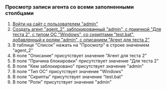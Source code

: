 ### Просмотр записи агента со всеми заполненными столбцами

1. [Войти на сайт с пользователем "admin"](../../../../0.%20Шаги/1.%20Войти%20на%20сайт%20с%20пользователем%20username.md)
1. [Создать агент "agent_2", заблокированный "admin", с приичной "Для теста 2", с типом ОС "Windows", со скриптами "test.bat", добавленный к ролям "admin", с описанием "Агент для теста 2"](../../../../0.%20Шаги/4.%20Создать%20агент%20agent,%20заблокированный%20lock_user,%20с%20приичной%20lock_cause,%20с%20типом%20ОС%20os_type,%20со%20скриптами%20scripts,%20добавленный%20к%20ролям%20roles,%20с%20описанием%20description.md)
1. В таблице "Список" нажать на "Просмотр" в строке значением "agent_2"
1. В поле "Описание" присутствует значение "Агент для теста 2"
1. В поле "Причина блокировки" присутствует значение "Для теста 2"
1. В поле "Кем заблокировано" присутствует значение "admin"
1. В поле "Тип ОС" присутствует значение "Windows"
1. В поле "Скрипты" присутствует значение "test.bat"
1. В поле "Роли" присутствует значение "admin"